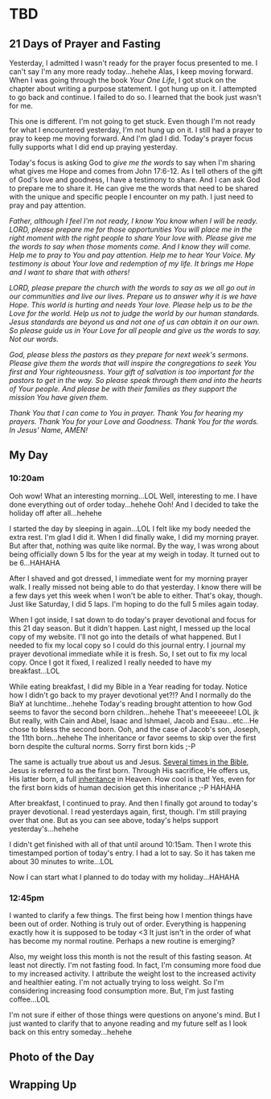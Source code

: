 # TBD

## 21 Days of Prayer and Fasting

Yesterday, I admitted I wasn't ready for the prayer focus presented to me. I can't say I'm any more ready today...hehehe Alas, I keep moving forward. When I was going through the book *Your One Life*, I got stuck on the chapter about writing a purpose statement. I got hung up on it. I attempted to go back and continue. I failed to do so. I learned that the book just wasn't for me.

This one is different. I'm not going to get stuck. Even though I'm not ready for what I encountered yesterday, I'm not hung up on it. I still had a prayer to pray to keep me moving forward. And I'm glad I did. Today's prayer focus fully supports what I did end up praying yesterday.

Today's focus is asking God to *give me the words* to say when I'm sharing what gives me Hope and comes from John 17:6-12. As I tell others of the gift of God's love and goodness, I have a testimony to share. And I can ask God to prepare me to share it. He can give me the words that need to be shared with the unique and specific people I encounter on my path. I just need to pray and pay attention.

*Father, although I feel I'm not ready, I know You know when I will be ready. LORD, please prepare me for those opportunities You will place me in the right moment with the right people to share Your love with. Please give me the words to say when those moments come. And I know they will come. Help me to pray to You and pay attention. Help me to hear Your Voice. My testimony is about Your love and redemption of my life. It brings me Hope and I want to share that with others!*

*LORD, please prepare the church with the words to say as we all go out in our communities and live our lives. Prepare us to answer why it is we have Hope. This world is hurting and needs Your love. Please help us to be the Love for the world. Help us not to judge the world by our human standards. Jesus standards are beyond us and not one of us can obtain it on our own. So please guide us in Your Love for all people and give us the words to say. Not our words.*

*God, please bless the pastors as they prepare for next week's sermons. Please give them the words that will inspire the congregations to seek You first and Your righteousness. Your gift of salvation is too important for the pastors to get in the way. So please speak through them and into the hearts of Your people. And please be with their families as they support the mission You have given them.*

*Thank You that I can come to You in prayer. Thank You for hearing my prayers. Thank You for your Love and Goodness. Thank You for the words. In Jesus' Name, AMEN!*

## My Day

### 10:20am

Ooh wow! What an interesting morning...LOL Well, interesting to me. I have done everything out of order today...hehehe Ooh! And I decided to take the holiday off after all...hehehe

I started the day by sleeping in again...LOL I felt like my body needed the extra rest. I'm glad I did it. When I did finally wake, I did my morning prayer. But after that, nothing was quite like normal. By the way, I was wrong about being officially down 5 lbs for the year at my weigh in today. It turned out to be 6...HAHAHA

After I shaved and got dressed, I immediate went for my morning prayer walk. I really missed not being able to do that yesterday. I know there will be a few days yet this week when I won't be able to either. That's okay, though. Just like Saturday, I did 5 laps. I'm hoping to do the full 5 miles again today.

When I got inside, I sat down to do today's prayer devotional and focus for this 21 day season. But it didn't happen. Last night, I messed up the local copy of my website. I'll not go into the details of what happened. But I needed to fix my local copy so I could do this journal entry. I journal my prayer devotional immediate while it is fresh. So, I set out to fix my local copy. Once I got it fixed, I realized I really needed to have my breakfast...LOL

While eating breakfast, I did my Bible in a Year reading for today. Notice how I didn't go back to my prayer devotional yet?!? And I normally do the BiaY at lunchtime...hehehe Today's reading brought attention to how God seems to favor the second born children...hehehe That's meeeeeee! LOL jk But really, with Cain and Abel, Isaac and Ishmael, Jacob and Esau...etc...He chose to bless the second born. Ooh, and the case of Jacob's son, Joseph, the 11th born...hehehe The inheritance or favor seems to skip over the first born despite the cultural norms. Sorry first born kids ;-P

The same is actually true about us and Jesus. [Several times in the Bible](https://www.gotquestions.org/Jesus-first-born.html), Jesus is referred to as the first born. Through His sacrifice, He offers us, His latter born, a full [inheritance](https://www.gotquestions.org/inheritance-in-Christ.html) in Heaven. How cool is that! Yes, even for the first born kids of human decision get this inheritance ;-P HAHAHA

After breakfast, I continued to pray. And then I finally got around to today's prayer devotional. I read yesterdays again, first, though. I'm still praying over that one. But as you can see above, today's helps support yesterday's...hehehe

I didn't get finished with all of that until around 10:15am. Then I wrote this timestamped portion of today's entry. I had a lot to say. So it has taken me about 30 minutes to write...LOL

Now I can start what I planned to do today with my holiday...HAHAHA

### 12:45pm

I wanted to clarify a few things. The first being how I mention things have been out of order. Nothing is truly out of order. Everything is happening exactly how it is supposed to be today <3 It just isn't in the order of what has become my normal routine. Perhaps a new routine is emerging?

Also, my weight loss this month is not the result of this fasting season. At least not directly. I'm not fasting food. In fact, I'm consuming more food due to my increased activity. I attribute the weight lost to the increased activity and healthier eating. I'm not actually trying to loss weight. So I'm considering increasing food consumption more. But, I'm just fasting coffee...LOL

I'm not sure if either of those things were questions on anyone's mind. But I just wanted to clarify that to anyone reading and my future self as I look back on this entry someday...hehehe



## Photo of the Day



## Wrapping Up

